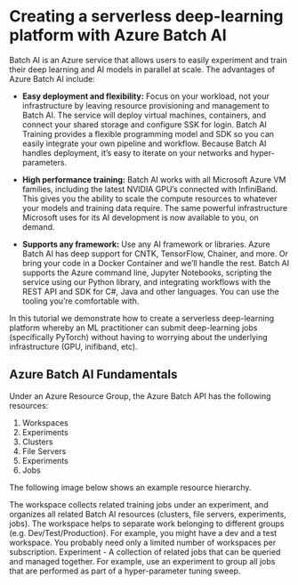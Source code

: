 # Creating a serverless deep-learning platform with Azure Batch AI
Batch AI is an Azure service that allows users to easily experiment and train their deep learning and AI models in parallel at scale. The advantages of Azure Batch AI include:

- __Easy deployment and flexibility:__ Focus on your workload, not your infrastructure by leaving resource provisioning and management to Batch AI. The service will deploy virtual machines, containers, and connect your shared storage and configure SSK for login. Batch AI Training provides a flexible programming model and SDK so you can easily integrate your own pipeline and workflow. Because Batch AI handles deployment, it’s easy to iterate on your networks and hyper-parameters.

- __High performance training:__ Batch AI works with all Microsoft Azure VM families, including the latest NVIDIA GPU’s connected with InfiniBand. This gives you the ability to scale the compute resources to whatever your models and training data require. The same powerful infrastructure Microsoft uses for its AI development is now available to you, on demand.

- __Supports any framework:__ Use any AI framework or libraries. Azure Batch AI has deep support for CNTK, TensorFlow, Chainer, and more. Or bring your code in a Docker Container and we’ll handle the rest. Batch AI supports the Azure command line, Jupyter Notebooks, scripting the service using our Python library, and integrating workflows with the REST API and SDK for C#, Java and other languages. You can use the tooling you’re comfortable with.

In this tutorial we demonstrate how to create a serverless deep-learning platform whereby an ML practitioner can submit deep-learning jobs (specifically PyTorch) without having to worrying about the underlying infrastructure (GPU, inifiband, etc).

## Azure Batch AI Fundamentals
Under an Azure Resource Group, the Azure Batch API has the following resources:

1. Workspaces
2. Experiments
3. Clusters
4. File Servers
5. Experiments
6. Jobs

The following image below shows an example resource hierarchy. 

The workspace collects related training jobs under an experiment, and organizes all related Batch AI resources (clusters, file servers, experiments, jobs). The workspace helps to separate work belonging to different groups (e.g. Dev/Test/Production). For example, you might have a dev and a test workspace. You probably need only a limited number of workspaces per subscription. 
Experiment - A collection of related jobs that can be queried and managed together. For example, use an experiment to group all jobs that are performed as part of a hyper-parameter tuning sweep. 
